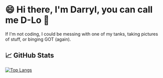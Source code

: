 # 😄 Hi there, I'm Darryl, you can call me D-Lo 👋

 If I'm not coding, I could be messing with one of my tanks, taking pictures of stuff, or binging GOT (again).

## 📈 GitHub Stats

[![Top Langs](https://github-readme-stats.vercel.app/api/top-langs/?username=dmlcn6&layout=compact)](https://github.com/dmlcn6/github-readme-stats)

<!--
**dmlcn6/dmlcn6** is a ✨ _special_ ✨ repository because its `README.md` (this file) appears on your GitHub profile.

Here are some ideas to get you started:

- 🔭 I’m currently working on ...
- 🌱 I’m currently learning ...
- 👯 I’m looking to collaborate on ...
- 🤔 I’m looking for help with ...
- 💬 Ask me about ...
- 📫 How to reach me: ...
- 😄 Pronouns: ...
- ⚡ Fun fact: ...
-->
